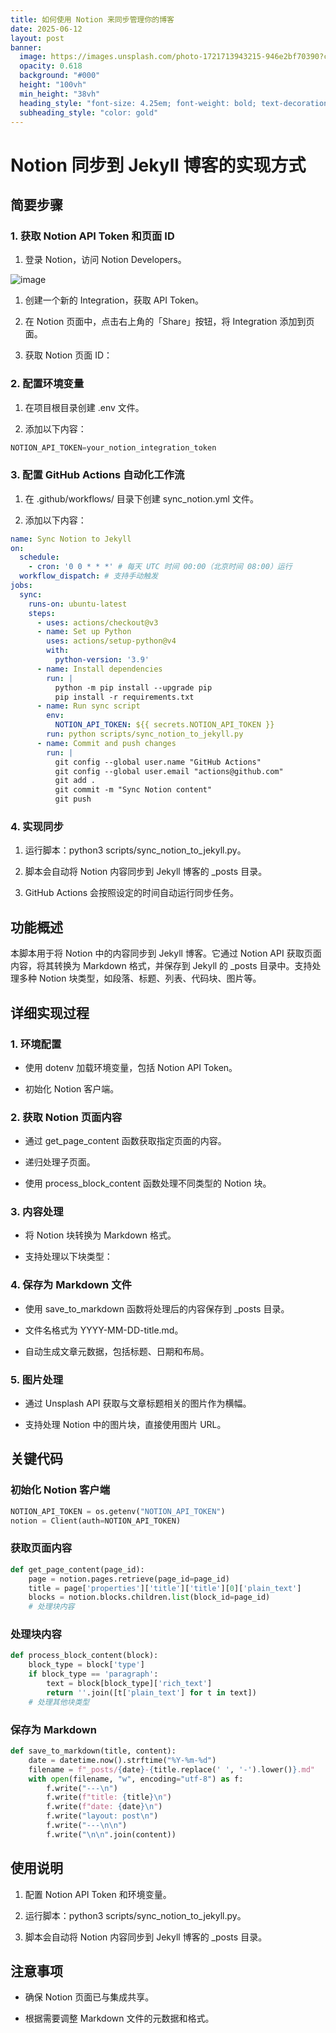 ```yaml
---
title: 如何使用 Notion 来同步管理你的博客
date: 2025-06-12
layout: post
banner:
  image: https://images.unsplash.com/photo-1721713943215-946e2bf70390?crop=entropy&cs=tinysrgb&fit=max&fm=jpg&ixid=M3w2OTIwMzJ8MHwxfHJhbmRvbXx8fHx8fHx8fDE3NDk3MzIyODZ8&ixlib=rb-4.1.0&q=80&w=1080
  opacity: 0.618
  background: "#000"
  height: "100vh"
  min_height: "38vh"
  heading_style: "font-size: 4.25em; font-weight: bold; text-decoration: underline"
  subheading_style: "color: gold"
---
```


# Notion 同步到 Jekyll 博客的实现方式

## 简要步骤

### 1. 获取 Notion API Token 和页面 ID

1. 登录 Notion，访问 Notion Developers。

![image](https://prod-files-secure.s3.us-west-2.amazonaws.com/a7a0cc5a-89b9-4cda-8686-1fba0ca52f40/d19c1afe-dea5-4312-9333-786b0ba83054/image.png?X-Amz-Algorithm=AWS4-HMAC-SHA256&X-Amz-Content-Sha256=UNSIGNED-PAYLOAD&X-Amz-Credential=ASIAZI2LB466WECDSU63%2F20250612%2Fus-west-2%2Fs3%2Faws4_request&X-Amz-Date=20250612T124446Z&X-Amz-Expires=3600&X-Amz-Security-Token=IQoJb3JpZ2luX2VjEBAaCXVzLXdlc3QtMiJIMEYCIQDKdw4tgh34ZwaumuXiEXQRTzKMBYP6gqOnpaNsciqI0AIhAIqdU2phPRdmsQT8IzSwVOkCP8s5JYooJQH2MQF4zJhLKogECOn%2F%2F%2F%2F%2F%2F%2F%2F%2F%2FwEQABoMNjM3NDIzMTgzODA1Igy%2BROjQXGbRy39p8pYq3APnl1jv6xHrjxzFALp%2F5fAidqe9X4mfbe2cyQsyXsOtFnhT4KncRQKHn8%2FIxwos8J5iaS1E36xmBzOzVQp9eiB7WAT4DXl8ud8N4%2FpNyuhdT%2Bbnz7AMlGS3TMT%2FC9kET1OloQw5KDcJ4Vumfn2GASAoxORsI%2Fdy%2FdTZq0KOYY9YR2UxvTzxuykddfWgDviP9WEQ1mviTkvbgEmQ6xefLxX%2Fr15DU%2FEUwAAqrdtvuXJqryJt8xj0zA25dNCbK43uKVfk2a2k8wYTim9Aj5qaUkBa7gw8TfQ67ZJcD%2F9aYiDxlsQ6%2BKONZ0y4YXTX8GnOF4wQNmJAvcWCFTYTg6GAcpEmG9izpMcprK560EKYB40%2FW06GXlnnaZftbUTG9D67DHkUgiLFhFQhsFExWATkKM9EvdcBvBSPhpGP72EQ%2FC9eH9y9m6SbYr23AV90FHlizITXdp9rP%2BtEBAsATNMI7vP12E4PYB0I7xL83ZrWKbuQwLr3Xxo81CuUgdPekBDIl5ygpj0oMLtp7%2FHgyqP55MotOrGNBS2DflF5HvPVvUV%2BgFlLQwaOVdrEaGfEUjXrubOFYf2KXtKvvEkYRNiaU5aItQ6sIjZYuo6fTI%2FXQDf6KZ1zWvGJNuLh1V0mojDhhqrCBjqkARDWI5iV7F2mSDh%2F2%2Fkejqck9bnWj8BiKaXKMpfWt1UV5i3ULaNFAc1EtfNWHvYqNmc%2FPUmhLjAMgycLhqMhA23n0TLrMvJXW4lX00ZMfUYnOZurH6pVO9hb8qsMFgAsOlHvbMNZFaRfjK7ZiCzI3b3Uq7uiQMpSX9tcpA4iFrEvCy34bbM%2FoxWgQkv01X8Z84AhoUXYCy%2BuPR6DGQ0V%2BU6h5AX8&X-Amz-Signature=c8242507afbf61f41e2f3f33fe7d000b030b55428326a2ee1da39a86b83f0f0b&X-Amz-SignedHeaders=host&x-amz-checksum-mode=ENABLED&x-id=GetObject)

1. 创建一个新的 Integration，获取 API Token。

1. 在 Notion 页面中，点击右上角的「Share」按钮，将 Integration 添加到页面。

1. 获取 Notion 页面 ID：


### 2. 配置环境变量

1. 在项目根目录创建 .env 文件。

1. 添加以下内容：

```javascript
NOTION_API_TOKEN=your_notion_integration_token
```

### 3. 配置 GitHub Actions 自动化工作流

1. 在 .github/workflows/ 目录下创建 sync_notion.yml 文件。

1. 添加以下内容：

```yaml
name: Sync Notion to Jekyll
on:
  schedule:
    - cron: '0 0 * * *' # 每天 UTC 时间 00:00（北京时间 08:00）运行
  workflow_dispatch: # 支持手动触发
jobs:
  sync:
    runs-on: ubuntu-latest
    steps:
      - uses: actions/checkout@v3
      - name: Set up Python
        uses: actions/setup-python@v4
        with:
          python-version: '3.9'
      - name: Install dependencies
        run: |
          python -m pip install --upgrade pip
          pip install -r requirements.txt
      - name: Run sync script
        env:
          NOTION_API_TOKEN: ${{ secrets.NOTION_API_TOKEN }}
        run: python scripts/sync_notion_to_jekyll.py
      - name: Commit and push changes
        run: |
          git config --global user.name "GitHub Actions"
          git config --global user.email "actions@github.com"
          git add .
          git commit -m "Sync Notion content"
          git push
```

### 4. 实现同步

1. 运行脚本：python3 scripts/sync_notion_to_jekyll.py。

1. 脚本会自动将 Notion 内容同步到 Jekyll 博客的 _posts 目录。

1. GitHub Actions 会按照设定的时间自动运行同步任务。

## 功能概述

本脚本用于将 Notion 中的内容同步到 Jekyll 博客。它通过 Notion API 获取页面内容，将其转换为 Markdown 格式，并保存到 Jekyll 的 _posts 目录中。支持处理多种 Notion 块类型，如段落、标题、列表、代码块、图片等。

## 详细实现过程

### 1. 环境配置

- 使用 dotenv 加载环境变量，包括 Notion API Token。

- 初始化 Notion 客户端。

### 2. 获取 Notion 页面内容

- 通过 get_page_content 函数获取指定页面的内容。

- 递归处理子页面。

- 使用 process_block_content 函数处理不同类型的 Notion 块。

### 3. 内容处理

- 将 Notion 块转换为 Markdown 格式。

- 支持处理以下块类型：


### 4. 保存为 Markdown 文件

- 使用 save_to_markdown 函数将处理后的内容保存到 _posts 目录。

- 文件名格式为 YYYY-MM-DD-title.md。

- 自动生成文章元数据，包括标题、日期和布局。

### 5. 图片处理

- 通过 Unsplash API 获取与文章标题相关的图片作为横幅。

- 支持处理 Notion 中的图片块，直接使用图片 URL。

## 关键代码

### 初始化 Notion 客户端

```python
NOTION_API_TOKEN = os.getenv("NOTION_API_TOKEN")
notion = Client(auth=NOTION_API_TOKEN)
```

### 获取页面内容

```python
def get_page_content(page_id):
    page = notion.pages.retrieve(page_id=page_id)
    title = page['properties']['title']['title'][0]['plain_text']
    blocks = notion.blocks.children.list(block_id=page_id)
    # 处理块内容
```

### 处理块内容

```python
def process_block_content(block):
    block_type = block['type']
    if block_type == 'paragraph':
        text = block[block_type]['rich_text']
        return ''.join([t['plain_text'] for t in text])
    # 处理其他块类型
```

### 保存为 Markdown

```python
def save_to_markdown(title, content):
    date = datetime.now().strftime("%Y-%m-%d")
    filename = f"_posts/{date}-{title.replace(' ', '-').lower()}.md"
    with open(filename, "w", encoding="utf-8") as f:
        f.write("---\n")
        f.write(f"title: {title}\n")
        f.write(f"date: {date}\n")
        f.write("layout: post\n")
        f.write("---\n\n")
        f.write("\n\n".join(content))
```

## 使用说明

1. 配置 Notion API Token 和环境变量。

1. 运行脚本：python3 scripts/sync_notion_to_jekyll.py。

1. 脚本会自动将 Notion 内容同步到 Jekyll 博客的 _posts 目录。

## 注意事项

- 确保 Notion 页面已与集成共享。

- 根据需要调整 Markdown 文件的元数据和格式。
